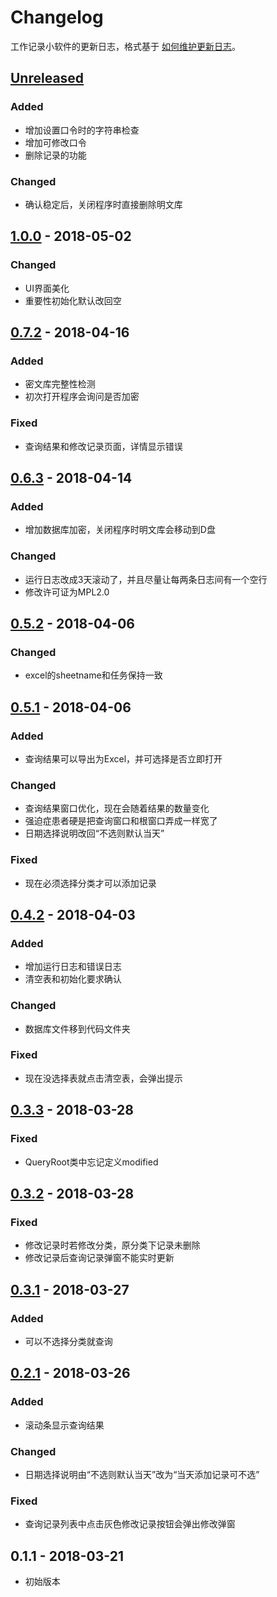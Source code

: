 # Changelog
工作记录小软件的更新日志，格式基于 [如何维护更新日志](https://keepachangelog.com/zh-CN/1.0.0/)。

## [Unreleased]
### Added
- 增加设置口令时的字符串检查
- 增加可修改口令
- 删除记录的功能
### Changed
- 确认稳定后，关闭程序时直接删除明文库

## [1.0.0] - 2018-05-02
### Changed
- UI界面美化
- 重要性初始化默认改回空

## [0.7.2] - 2018-04-16
### Added
- 密文库完整性检测
- 初次打开程序会询问是否加密
### Fixed
- 查询结果和修改记录页面，详情显示错误

## [0.6.3] - 2018-04-14
### Added
- 增加数据库加密，关闭程序时明文库会移动到D盘
### Changed
- 运行日志改成3天滚动了，并且尽量让每两条日志间有一个空行
- 修改许可证为MPL2.0

## [0.5.2] - 2018-04-06
### Changed
- excel的sheetname和任务保持一致

## [0.5.1] - 2018-04-06
### Added
- 查询结果可以导出为Excel，并可选择是否立即打开
### Changed
- 查询结果窗口优化，现在会随着结果的数量变化
- 强迫症患者硬是把查询窗口和根窗口弄成一样宽了
- 日期选择说明改回“不选则默认当天”
### Fixed
- 现在必须选择分类才可以添加记录

## [0.4.2] - 2018-04-03
### Added
- 增加运行日志和错误日志
- 清空表和初始化要求确认
### Changed
- 数据库文件移到代码文件夹
### Fixed
- 现在没选择表就点击清空表，会弹出提示

## [0.3.3] - 2018-03-28
### Fixed
- QueryRoot类中忘记定义modified

## [0.3.2] - 2018-03-28
### Fixed
- 修改记录时若修改分类，原分类下记录未删除
- 修改记录后查询记录弹窗不能实时更新

## [0.3.1] - 2018-03-27
### Added
- 可以不选择分类就查询

## [0.2.1] - 2018-03-26
### Added
- 滚动条显示查询结果

### Changed
- 日期选择说明由“不选则默认当天”改为“当天添加记录可不选”

### Fixed
- 查询记录列表中点击灰色修改记录按钮会弹出修改弹窗

## 0.1.1 - 2018-03-21
- 初始版本

[Unreleased]: https://github.com/WolfWW/python-work-diary/compare/v1.0.0...HEAD
[1.0.0]: https://github.com/WolfWW/python-work-diary/compare/v0.7.2...v1.0.0
[0.7.2]: https://github.com/WolfWW/python-work-diary/compare/v0.6.3...v0.7.2
[0.6.3]: https://github.com/WolfWW/python-work-diary/compare/v0.5.2...v0.6.3
[0.5.2]: https://github.com/WolfWW/python-work-diary/compare/v0.5.1...v0.5.2
[0.5.1]: https://github.com/WolfWW/python-work-diary/compare/v0.4.2...v0.5.1
[0.4.2]: https://github.com/WolfWW/python-work-diary/compare/v0.3.3...v0.4.2
[0.3.3]: https://github.com/WolfWW/python-work-diary/compare/v0.3.2...v0.3.3
[0.3.2]: https://github.com/WolfWW/python-work-diary/compare/v0.3.1...v0.3.2
[0.3.1]: https://github.com/WolfWW/python-work-diary/compare/v0.2.1...v0.3.1
[0.2.1]: https://github.com/WolfWW/python-work-diary/compare/v0.1.1...v0.2.1